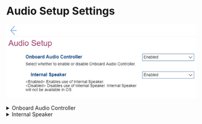 # Audio Setup Settings #
![](./img/audiosetup.png)

<details><summary>Onboard Audio Controller</summary>
One of 2 possible states for the Onboard Audio Controller:

1. **Enabled** – the Onboard Audio Controller is enabled. Default. 
2. Disabled – the Onboard Audio Controller is disabled. If selected, then "Internal Speaker" setting is unavailable.

| WMI Setting name | Values | SVP Req'd | AMD/Intel |
|:---|:---|:---|:---|
|  |  |  | Both |
</details>


<details><summary>Internal Speaker</summary>
One of 2 possible states for the Internal Speaker:

1. **Enabled** – enables use of Internal Speaker. Default. 
2. Disabled – disables use of Internal Speaker. It will not be available in OS.

**Note**. The field is unavailable if "Onboarding Audio Controller" is set to "Disabled".

| WMI Setting name | Values | SVP Req'd | AMD/Intel |
|:---|:---|:---|:---|
|  |  |  | Both |
</details>